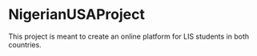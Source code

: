 # NigerianUSAProject
This project is meant to create an online platform for LIS students in both countries. 
